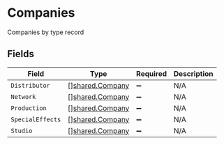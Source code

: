 # Companies

Companies by type record


## Fields

| Field                                              | Type                                               | Required                                           | Description                                        |
| -------------------------------------------------- | -------------------------------------------------- | -------------------------------------------------- | -------------------------------------------------- |
| `Distributor`                                      | [][shared.Company](../../models/shared/company.md) | :heavy_minus_sign:                                 | N/A                                                |
| `Network`                                          | [][shared.Company](../../models/shared/company.md) | :heavy_minus_sign:                                 | N/A                                                |
| `Production`                                       | [][shared.Company](../../models/shared/company.md) | :heavy_minus_sign:                                 | N/A                                                |
| `SpecialEffects`                                   | [][shared.Company](../../models/shared/company.md) | :heavy_minus_sign:                                 | N/A                                                |
| `Studio`                                           | [][shared.Company](../../models/shared/company.md) | :heavy_minus_sign:                                 | N/A                                                |